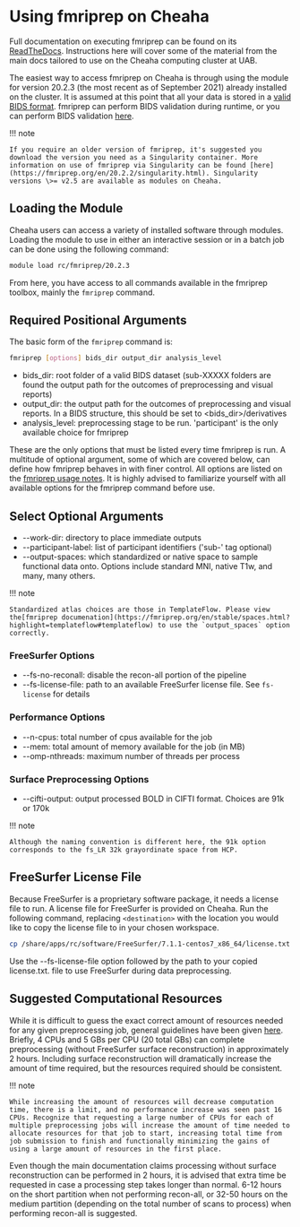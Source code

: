 # Using fmriprep on Cheaha

Full documentation on executing fmriprep can be found on its [ReadTheDocs](https://fmriprep.org/en/stable/usage.html). Instructions here will cover some of the material from the main docs tailored to use on the Cheaha computing cluster at UAB.

The easiest way to access fmriprep on Cheaha is through using the module for version 20.2.3 (the most recent as of September 2021) already installed on the cluster. It is assumed at this point that all your data is stored in a [valid BIDS format](../bids/principles.md). fmriprep can perform BIDS validation during runtime, or you can perform BIDS validation [here](https://bids-standard.github.io/bids-validator/).

<!-- markdownlint-disable MD046 -->
!!! note

    If you require an older version of fmriprep, it's suggested you download the version you need as a Singularity container. More information on use of fmriprep via Singularity can be found [here](https://fmriprep.org/en/20.2.2/singularity.html). Singularity versions \>= v2.5 are available as modules on Cheaha.
<!-- markdownlint-enable MD046 -->

## Loading the Module

Cheaha users can access a variety of installed software through modules. Loading the module to use in either an interactive session or in a batch job can be done using the following command:

``` bash
module load rc/fmriprep/20.2.3
```

From here, you have access to all commands available in the fmriprep
toolbox, mainly the `fmriprep` command.

## Required Positional Arguments

The basic form of the `fmriprep` command is:

``` bash
fmriprep [options] bids_dir output_dir analysis_level
```

- bids_dir: root folder of a valid BIDS dataset (sub-XXXXX folders are found the output path for the outcomes of preprocessing and visual reports)
- output_dir: the output path for the outcomes of preprocessing and visual reports. In a BIDS structure, this should be set to \<bids_dir>/derivatives
- analysis_level: preprocessing stage to be run. 'participant' is the only available choice for fmriprep

These are the only options that must be listed every time fmriprep is run. A multitude of optional argument, some of which are covered below, can define how fmriprep behaves in with finer control. All options are listed on the [fmriprep usage notes](https://fmriprep.org/en/stable/usage.html). It is highly advised to familiarize yourself with all available options for the fmriprep command before use.

## Select Optional Arguments

- --work-dir: directory to place immediate outputs
- --participant-label: list of participant identifiers ('sub-' tag optional)
- --output-spaces: which standardized or native space to sample functional data onto. Options include standard MNI, native T1w, and many, many others.

<!-- markdownlint-disable MD046 -->
!!! note

    Standardized atlas choices are those in TemplateFlow. Please view the[fmriprep documenation](https://fmriprep.org/en/stable/spaces.html?highlight=templateflow#templateflow) to use the `output_spaces` option correctly.
<!-- markdownlint-enable MD046 -->

### FreeSurfer Options

- --fs-no-reconall: disable the recon-all portion of the pipeline
- --fs-license-file: path to an available FreeSurfer license file. See `fs-license` for details

### Performance Options

- --n-cpus: total number of cpus available for the job
- --mem: total amount of memory available for the job (in MB)
- --omp-nthreads: maximum number of threads per process

### Surface Preprocessing Options

- --cifti-output: output processed BOLD in CIFTI format. Choices are 91k or 170k

<!-- markdownlint-disable MD046 -->
!!! note

    Although the naming convention is different here, the 91k option corresponds to the fs_LR 32k grayordinate space from HCP.
<!-- markdownlint-enable MD046 -->

## FreeSurfer License File

Because FreeSurfer is a proprietary software package, it needs a license file to run. A license file for FreeSurfer is provided on Cheaha. Run the following command, replacing `<destination>` with the location you would like to copy the license file to in your chosen workspace.

``` bash
cp /share/apps/rc/software/FreeSurfer/7.1.1-centos7_x86_64/license.txt <destination>
```

Use the --fs-license-file option followed by the path to your copied license.txt. file to use FreeSurfer during data preprocessing.

## Suggested Computational Resources

While it is difficult to guess the exact correct amount of resources needed for any given preprocessing job, general guidelines have been given [here](https://fmriprep.org/en/stable/faq.html#how-much-cpu-time-and-ram-should-i-allocate-for-a-typical-fmriprep-run). Briefly, 4 CPUs and 5 GBs per CPU (20 total GBs) can complete preprocessing (without FreeSurfer surface reconstruction) in approximately 2 hours. Including surface reconstruction will dramatically increase the amount of time required, but the resources required should be consistent.

<!-- markdownlint-disable MD046 -->
!!! note

    While increasing the amount of resources will decrease computation time, there is a limit, and no performance increase was seen past 16 CPUs. Recognize that requesting a large number of CPUs for each of multiple preprocessing jobs will increase the amount of time needed to allocate resources for that job to start, increasing total time from job submission to finish and functionally minimizing the gains of using a large amount of resources in the first place.
<!-- markdownlint-enable MD046 -->

Even though the main documentation claims processing without surface reconstruction can be performed in 2 hours, it is advised that extra time be requested in case a processing step takes longer than normal. 6-12 hours on the short partition when not performing recon-all, or 32-50 hours on the medium partition (depending on the total number of scans to process) when performing recon-all is suggested.
